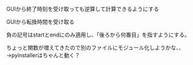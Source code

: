  GUIから終了時刻を受け取っても逆算して計算できるようにする

 GUIから転換時間を受け取る

 負の記号はstartとendにのみ適用し、「後ろから何番目」を指すようにする。

 ちょっと関数が増えてきたので別のファイルにモジュール化しようかな、、→pyinstallerはちゃんと動く？

